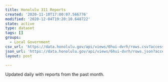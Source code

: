 ```yaml
---
title: Honolulu 311 Reports
created: '2020-11-10T17:00:07.566776'
modified: '2020-12-04T19:20:10.648722'
state: active
type: dataset
tags: []
groups:
  - Local Government
csv_url: 'https://data.honolulu.gov/api/views/6hui-dvrh/rows.csv?accessType=DOWNLOAD'
json_url: 'https://data.honolulu.gov/api/views/6hui-dvrh/rows.json?accessType=DOWNLOAD'
layout: post

---
```

Updated daily with reports from the past month.
